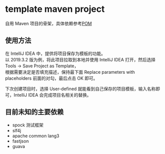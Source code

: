 # template maven project

自用 Maven 项目的骨架，具体依赖参考[POM](https://github.com/moqimoqidea/template-maven-project/blob/master/pom.xml)

## 使用方法

在 IntelliJ IDEA 中，提供将项目保存为模板的功能。\
以 2019.3.2 版为例，将此项目拉取到本地并使用 IntelliJ IDEA 打开，然后选择 Tools -> Save Project as Template，\
根据需要决定是否填充描述，保持最下面 Replace parameters with placeholders 前面的对勾，最后点击 OK 即可。

下次创建项目时，选择 User-defined 就能看到自己保存的项目模板，输入名称即可，IntelliJ IDEA 会完成项目名相关的替换。

## 目前未知的主要依赖

* spock 测试框架
* slf4j
* apache common lang3
* fastjson
* guava

